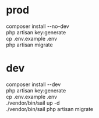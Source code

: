 

<h1>prod</h1>

composer install --no-dev<br>
php artisan key:generate<br>
cp .env.example .env<br>
php artisan migrate<br>

<h1>dev</h1>

composer install --dev<br>
php artisan key:generate<br>
cp .env.example .env<br>
./vendor/bin/sail up -d<br>
./vendor/bin/sail php artisan migrate<br>

